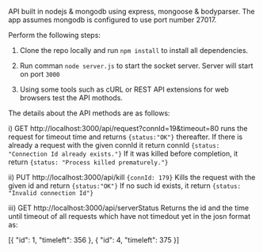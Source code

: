 API built in nodejs & mongodb using express, mongoose & bodyparser.
The app assumes mongodb is configured to use port number 27017.


Perform the following steps:

1. Clone the repo locally and run `npm install` to install all dependencies.

2. Run comman `node server.js` to start the socket server. Server will start on port `3000`

3. Using some tools such as cURL or REST API extensions for web browsers test the API mothods.

The details about the API methods are as follows:

i)
GET http://localhost:3000/api/request?connId=19&timeout=80
runs the request for timeout time and returns `{status:"OK"}` thereafter.
If there is already a request with the given connId it return connId `{status: "Connection Id already exists."}`
If it was killed before completion, it return `{status: "Process killed prematurely."}`

ii)
PUT http://localhost:3000/api/kill	`{connId: 179}`
Kills the request with the given id and return `{status:"OK"}`
If no such id exists, it return `{status: "Invalid connection Id"}`

iii)
GET http://localhost:3000/api/serverStatus
Returns the id and the time until timeout of all requests which have not timedout yet in the josn format as:

[{
	"id": 1,
	"timeleft": 356
}, {
	"id": 4, 
	"timeleft": 375
}]

